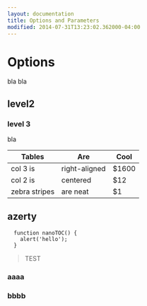```yaml
---
layout: documentation
title: Options and Parameters
modified: 2014-07-31T13:23:02.362000-04:00
---
```


# Options

bla bla

## level2

### level 3

bla

| Tables        | Are           | Cool  |
| ------------- | ------------- | ----- |
| col 3 is      | right-aligned | $1600 |
| col 2 is      | centered      |   $12 |
| zebra stripes | are neat      |    $1 |

## azerty

```
  function nanoTOC() {
    alert('hello');
  }
```

> TEST


### aaaa

### bbbb

